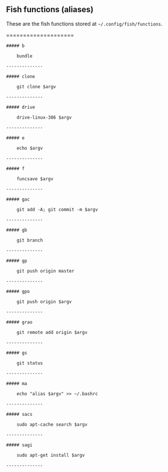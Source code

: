   ## Fish functions (aliases)
 
 These are the fish functions stored at `~/.config/fish/functions`.

  ====================

    ##### b
    
    	bundle  

    --------------      

    ##### clone
    
    	git clone $argv  

    --------------      

    ##### drive
    
    	drive-linux-386 $argv  

    --------------      

    ##### e
    
    	echo $argv  

    --------------      

    ##### f
    
    	funcsave $argv  

    --------------      

    ##### gac
    
    	git add -A; git commit -m $argv  

    --------------      

    ##### gb
    
    	git branch  

    --------------      

    ##### gp
    
    	git push origin master  

    --------------      

    ##### gpo
    
    	git push origin $argv  

    --------------      

    ##### grao
    
    	git remote add origin $argv  

    --------------      

    ##### gs
    
    	git status  

    --------------      

    ##### ma
    
    	echo "alias $argv" >> ~/.bashrc  

    --------------      

    ##### sacs
    
    	sudo apt-cache search $argv  

    --------------      

    ##### sagi
    
    	sudo apt-get install $argv  

    --------------      

